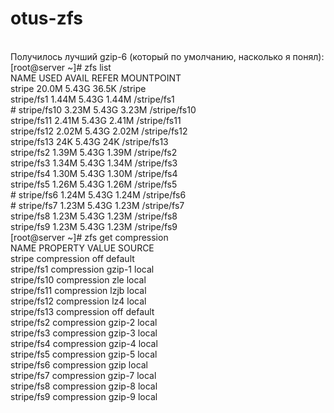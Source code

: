 # otus-zfs<br/>
<br/>
Получилось лучший gzip-6 (который по умолчанию, насколько я понял):<br/>
[root@server ~]# zfs list<br/>
NAME          USED  AVAIL     REFER  MOUNTPOINT<br/>
stripe       20.0M  5.43G     36.5K  /stripe<br/>
stripe/fs1   1.44M  5.43G     1.44M  /stripe/fs1<br/>
# stripe/fs10  3.23M  5.43G     3.23M  /stripe/fs10<br/>
stripe/fs11  2.41M  5.43G     2.41M  /stripe/fs11<br/>
stripe/fs12  2.02M  5.43G     2.02M  /stripe/fs12<br/>
stripe/fs13    24K  5.43G       24K  /stripe/fs13<br/>
stripe/fs2   1.39M  5.43G     1.39M  /stripe/fs2<br/>
stripe/fs3   1.34M  5.43G     1.34M  /stripe/fs3<br/>
stripe/fs4   1.30M  5.43G     1.30M  /stripe/fs4<br/>
stripe/fs5   1.26M  5.43G     1.26M  /stripe/fs5<br/>
# stripe/fs6   1.24M  5.43G     1.24M  /stripe/fs6<br/>
# stripe/fs7   1.23M  5.43G     1.23M  /stripe/fs7<br/>
stripe/fs8   1.23M  5.43G     1.23M  /stripe/fs8<br/>
stripe/fs9   1.23M  5.43G     1.23M  /stripe/fs9<br/>
[root@server ~]# zfs get  compression<br/>
NAME         PROPERTY     VALUE           SOURCE<br/>
stripe       compression  off             default<br/>
stripe/fs1   compression  gzip-1          local<br/>
stripe/fs10  compression  zle             local<br/>
stripe/fs11  compression  lzjb            local<br/>
stripe/fs12  compression  lz4             local<br/>
stripe/fs13  compression  off             default<br/>
stripe/fs2   compression  gzip-2          local<br/>
stripe/fs3   compression  gzip-3          local<br/>
stripe/fs4   compression  gzip-4          local<br/>
stripe/fs5   compression  gzip-5          local<br/>
stripe/fs6   compression  gzip            local<br/>
stripe/fs7   compression  gzip-7          local<br/>
stripe/fs8   compression  gzip-8          local<br/>
stripe/fs9   compression  gzip-9          local
